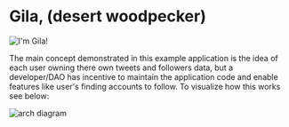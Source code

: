 # Gila, (desert woodpecker)

![I'm Gila!](https://github.com/tablelandnetwork/example-apps/blob/main/gila/frontend/assets/images/gila.jpg?raw=true "I'm Gila!")

The main concept demonstrated in this example application is the idea of each user owning there own tweets and followers data, but a developer/DAO has incentive to maintain the application code and enable features like user's finding accounts to follow.  To visualize how this works see below:

![arch diagram](https://github.com/tablelandnetwork/example-apps/blob/main/gila/frontend/arch-diagram.png?raw=true "arch diagram")
